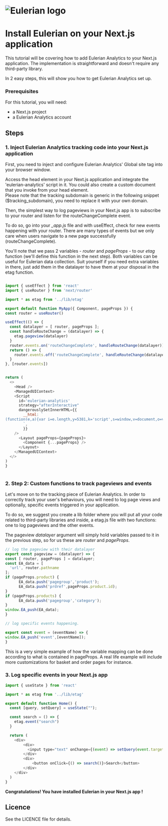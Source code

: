 # ![Eulerian logo](/img/eulerian_logo.png) 
# Install Eulerian on your Next.js application
This tutorial will be covering how to add Eulerian Analytics to your Next.js application. 
The implementation is straightforward and doesn't require any third-party library.

In 2 easy steps, this will show you how to get Eulerian Analytics set up.

### Prerequisites
For this tutorial, you will need:
* a Next.js project
* a Eulerian Analytics account

## Steps
### 1. Inject Eulerian Analytics tracking code into your Next.js application
First, you need to inject and configure Eulerian Analytics' Global site tag into your browser window.

Access the head element in your Next.js application and integrate the 'eulerian-analytics' script in it.
You could also create a custom document that you invoke from your head element.  
Please note that the tracking subdomain is generic in the following snippet ($tracking_subdomain), you need to replace it with your own domain.

Then, the simplest way to log pageviews in your Next.js app is to subscribe to your router and listen for the routeChangeComplete event.

To do so, go into your *_app.js* file and with useEffect, check for new events happening with your router. There are many types of events but we only care when users navigate to a new page successfully (routeChangeComplete).

You'll note that we pass 2 variables - *router* and *pageProps* - to our *etag* function (we'll define this function in the next step). Both variables can be useful for Eulerian data collection. Suit yourself if you need extra variables in there, just add them in the datalayer to have them at your disposal in the etag function.

  ```javascript

import { useEffect } from 'react'
import { useRouter } from 'next/router'

import * as etag from '../lib/etag'

export default function MyApp({ Component, pageProps }) {
  const router = useRouter()

  useEffect(() => {
    const datalayer = [ router, pageProps ];
    const handleRouteChange = (datalayer) => {
      etag.pageview(datalayer)
    }
    router.events.on('routeChangeComplete', handleRouteChange(datalayer))
    return () => {
      router.events.off('routeChangeComplete', handleRouteChange(datalayer))
    }
  }, [router.events])


  return (
    <>
      <Head />
      <ManagedUIContext>
    <Script
      id='eulerian-analytics'
      strategy="afterInteractive"
      dangerouslySetInnerHTML={{
        __html: `
(function(e,a){var i=e.length,y=5381,k='script',s=window,v=document,o=v.createElement(k);for(;i;){i-=1;y=(y*33)^e.charCodeAt(i)}y='_EA_'+(y>>>=0);(function(e,a,s,y){s[a]=s[a]||function(){(s[y]=s[y]||[]).push(arguments);s[y].eah=e;};}(e,a,s,y));i=new Date/1E7|0;o.ea=y;y=i%26;o.async=1;o.src='//'+e+'/'+String.fromCharCode(97+y,122-y,65+y)+(i%1E3)+'.js?2';s=v.getElementsByTagName(k)[0];s.parentNode.insertBefore(o,s);})('${tracking_subdomain}','EA_push');
        `,
        }}
    />
        <Layout pageProps={pageProps}>
          <Component {...pageProps} />
        </Layout>
      </ManagedUIContext>
    </>
  )
}
	
  ```

### 2. Step 2: Custom functions to track pageviews and events
Let's move on to the tracking piece of Eulerian Analytics. In order to correctly track your user's behaviours, you will need to log page views and optionally, specific events triggered in your application.

To do so, we suggest you create a lib folder where you will put all your code related to third-party libraries and inside, a etag.js file with two functions: one to log pageviews and the other events.

The pageview *datalayer* argument will simply hold variables passed to it in the previous step, so for us these are *router* and *pageProps*.

  ```javascript
// log the pageview with their datalayer
export const pageview = (datalayer) => {
  const [ router, pageProps ] = datalayer;
  const EA_data = [
    'url', router.pathname
  ];
  if (pageProps.product) {
        EA_data.push('pagegroup','product');
        EA_data.push('prdref',pageProps.product.id);
  }
  if (pageProps.products) {
        EA_data.push('pagegroup','category');
  }     
  window.EA_push(EA_data);
}

// log specific events happening.

export const event = (eventName) => {
  window.EA_push('event',[eventName]);
}
```

This is a very simple example of how the variable mapping can be done according to what is contained in pageProps.
A real life example will include more customizations for basket and order pages for instance.

### 3. Log specific events in your Next.js app

```javascript
import { useState } from 'react'

import * as etag from '../lib/etag'

export default function Home() {
  const [query, setQuery] = useState("");

  const search = () => {
    etag.event("search")
  }

  return (
    <div>
        <div>
          <input type="text" onChange={(event) => setQuery(event.target.value)}></input>
        </div>
        <div>
        	<button onClick={() => search()}>Search</button>
        </div>
    </div>
  )
}
```

**Congratulations! You have installed Eulerian in your Next.js app !**
		
## Licence
See the LICENCE file for details.
